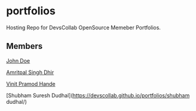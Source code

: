 # portfolios

Hosting Repo for DevsCollab OpenSource Memeber Portfolios.


## Members

<!-- [Full_Name](https://devscollab.github.io/portfolios/Folder_Name/) -->

[John Doe](https://devscollab.github.io/portfolios/johndoe/)

[Amritpal Singh Dhir](https://devscollab.github.io/portfolios/amritpal_singh_dhir/)

 [Vinit Pramod Hande](https://devscollab.github.io/portfolios/Vinit_Hande/)

[Shubham Suresh Dudhal](https://devscollab.github.io/portfolios/shubham dudhal/)